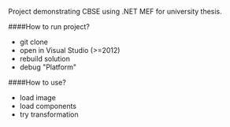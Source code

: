 Project demonstrating CBSE using .NET MEF for university thesis.

####How to run project?
 - git clone
 - open in Visual Studio (>=2012)
 - rebuild solution
 - debug "Platform"

####How to use?
 - load image
 - load components
 - try transformation

